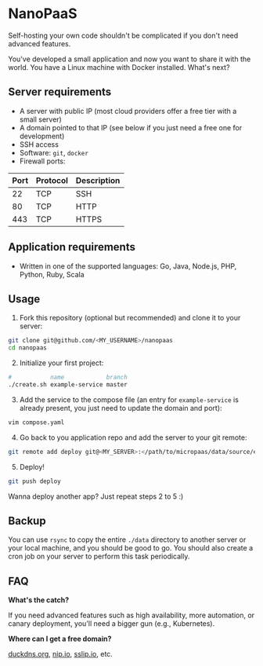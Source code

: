 # NanoPaaS

Self-hosting your own code shouldn't be complicated if you don't need advanced features.

You've developed a small application and now you want to share it with the world.
You have a Linux machine with Docker installed. What's next?

## Server requirements

- A server with public IP (most cloud providers offer a free tier with a small server)
- A domain pointed to that IP (see below if you just need a free one for development)
- SSH access
- Software: `git`, `docker`
- Firewall ports:

| Port | Protocol | Description |
| ---- | -------- | ----------- |
| 22   | TCP      | SSH         |
| 80   | TCP      | HTTP        |
| 443  | TCP      | HTTPS       |

## Application requirements

- Written in one of the supported languages: Go, Java, Node.js, PHP, Python, Ruby, Scala

## Usage

1. Fork this repository (optional but recommended) and clone it to your server:

```sh
git clone git@github.com/<MY_USERNAME>/nanopaas
cd nanopaas
```

2. Initialize your first project:

```sh
#           name            branch
./create.sh example-service master
```

3. Add the service to the compose file (an entry for `example-service` is already present, you just need to update the domain and port):

```sh
vim compose.yaml
```

4. Go back to you application repo and add the server to your git remote:

```sh
git remote add deploy git@<MY_SERVER>:</path/to/micropaas/data/source/example-service>
```

5. Deploy!

```sh
git push deploy
```

Wanna deploy another app? Just repeat steps 2 to 5 :)

## Backup

You can use `rsync` to copy the entire `./data` directory to another server or your local machine, and you should be good to go.
You should also create a cron job on your server to perform this task periodically.

## FAQ

**What's the catch?**

If you need advanced features such as high availability, more automation, or canary deployment, you'll need a bigger gun (e.g., Kubernetes).

**Where can I get a free domain?**

[duckdns.org](https://www.duckdns.org), [nip.io](https://nip.io), [sslip.io](https://sslip.io), etc.

